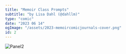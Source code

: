 ```yaml
---
title: "Memoir Class Prompts"
subtitle: "by Lisa Dahl (@dahllm)"
type: "comic"
date: "2023 06 14"
ogImage: "/assets/2023-memoircomicjournals-cover.png"
id: 2
---
```


![Panel2](../../../images/20230614-memoircomicjournals/2023-journalprompt-clothing.jpg)
